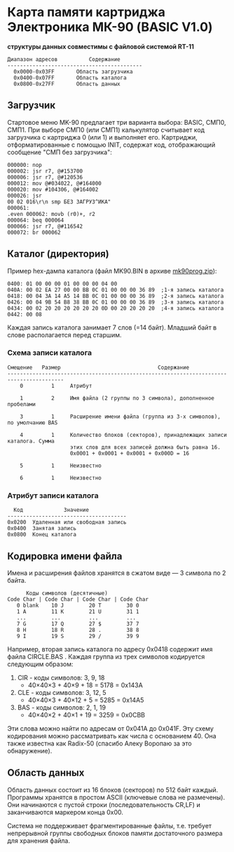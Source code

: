 # Карта памяти картриджа Электроника МК-90 (BASIC V1.0)
**структуры данных совместимы с файловой системой RT-11**
```
Диапазон адресов          Содержание
-------------------------------------------
  0x0000-0x03FF       Область загрузчика
  0x0400-0x07FF       Область каталога
  0x0800-0x27FF       Область данных
```
## Загрузчик
Стартовое меню MK-90 предлагает три варианта выбора: BASIC, СМП0, СМП1. При выборе СМП0 (или СМП1) калькулятор считывает код загрузчика с картриджа 0 (или 1) и выполняет его. Картриджи, отформатированные с помощью INIT, содержат код, отображающий сообщение "СМП без загрузчика":
```
000000: nop 
000002: jsr r7, @#153700 
000006: jsr r7, @#120536 
000012: mov @#034022, @#164000 
000020: mov #104306, @#164002 
000026: jsr 
00 02 016\r\n smp БЕЗ ЗАГРУЗ^ИКА" 
000061: 
.even 000062: movb (r0)+, r2 
000064: beq 000064 
000066: jsr r7, @#116542 
000072: br 000062
```

## Каталог (директория)
Пример hex-дампа каталога (файл MK90.BIN в архиве [mk90prog.zip](https://github.com/Yprits/MK90/files/8505624/mk90prog.zip)):
```
0400: 01 00 00 00 01 00 00 00 04 00
040A: 00 02 EA 27 00 00 BB 0C 01 00 00 00 36 89  ;1-я запись каталога
0418: 00 04 3A 14 A5 14 BB 0C 01 00 00 00 36 89  ;2-я запись каталога
0426: 00 04 9B 54 B8 38 BB 0C 01 00 00 00 36 89  ;3-я запись каталога
0434: 00 02 20 20 20 20 20 20 0D 00 20 20 20 20  ;4-я запись каталога
0442: 00 08
```
Каждая запись каталога занимает 7 слов (=14 байт). Младший байт в слове располагается перед старшим.

### Схема записи каталога
```
Смещение   Размер                               Содержание
----------------------------------------------------------------------------------------
    0         1     Атрибут

    1         2     Имя файла (2 группы по 3 символа), дополненное пробелами

    3         1     Расширение имени файла (группа из 3-х символов), по умолчанию BAS

    4         1     Количество блоков (секторов), принадлежащих записи каталога. Сумма
                    этих слов для всех записей должна быть равна 16.
                    0x0001 + 0x0001 + 0x0001 + 0x000D = 16
                    
    5         1     Неизвестно

    6         1     Неизвестно
```

### Атрибут записи каталога
```
  Код             Значение
--------------------------------------
0x0200  Удаленная или свободная запись
0x0400  Занятая запись
0x0800  Конец каталога
```

## Кодировка имени файла
Имена и расширения файлов хранятся в сжатом виде — 3 символа по 2 байта.
```
      Коды символов (десятичные)
Code Char | Code Char | Code Char | Code Char
   0 blank    10 J        20 T        30 0
   1 A        11 K        21 U        31 1
   ...        ...         ...         ...
   7 G        17 Q        27 $        37 7
   8 H        18 R        28 .        38 8
   9 I        19 S        29 /        39 9
```
Например, вторая запись каталога по адресу 0x0418 содержит имя файла CIRCLE.BAS . Каждая группа из трех символов кодируется следующим образом:

1. CIR - коды символов: 3, 9, 18
   - 40×40×3 + 40×9 + 18 = 5178 = 0x143A
2. CLE - коды символов: 3, 12, 5
   - 40×40×3 + 40×12 + 5 = 5285 = 0x14A5
3. BAS - коды символов: 2, 1, 19
   - 40×40×2 + 40×1 + 19 = 3259 = 0x0CBB

Эти слова можно найти по адресам от 0x041A до 0x041F.
Эту схему кодирования можно рассматривать как числа с основанием 40. Она также известна как Radix-50 (спасибо Алеку Воропаю за это обнаружение).

## Область данных
Область данных состоит из 16 блоков (секторов) по 512 байт каждый. Программы хранятся в простом ASCII (ключевые слова не размечены). Они начинаются с пустой строки (последовательность CR,LF) и заканчиваются маркером конца 0x00.

Система не поддерживает фрагментированные файлы, т.е. требует непрерывной группы свободных блоков памяти достаточного размера для хранения файла.
